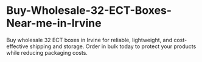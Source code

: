 # Buy-Wholesale-32-ECT-Boxes-Near-me-in-Irvine
Buy wholesale 32 ECT boxes in Irvine for reliable, lightweight, and cost-effective shipping and storage. Order in bulk today to protect your products while reducing packaging costs.
